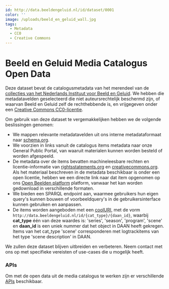 ```yaml
---
id: http://data.beeldengeluid.nl/id/dataset/0001
color: ''
image: /uploads/beeld_en_geluid_wall.jpg
tags:
  - Metadata
  - CC0
  - Creative Commons
---
```


# Beeld en Geluid Media Catalogus Open Data

Deze dataset bevat de catalogusmetadata van het merendeel van de [collecties van het Nederlands Instituut voor Beeld en Geluid](https://www.beeldengeluid.nl/collectie). We hebben die metadatavelden geselecteerd die niet auteursrechtelijk beschermd zijn, of waarvan Beeld en Geluid zelf de rechthebbende is, en vrijgegeven onder een [Creative Commons CC0-licentie](https://creativecommons.org/publicdomain/zero/1.0).

Om gebruik van deze dataset te vergemakkelijken hebben we de volgende beslissingen genomen:

- We mappen relevante metadatavelden uit ons interne metadataformaat naar [schema.org](https://schema.org/).
- We voorzien in links vanuit de catalogus items metadata naar onze General Public Portal, van waaruit materialen kunnen worden besteld of worden afgespeeld.
- De metadata over de items bevatten machineleesbare rechten en licentie-informatie van [rightsstatements.org](https://rightsstatements.org/nl/) en [creativecommons.org](https://creativecommons.org/). Als het materiaal beschreven in de metadata beschikbaar is onder een open licentie, hebben we een directe link naar dat item opgenomen op ons [Open Beelden platform](https://openbeelden.nl/) platform, vanwaar het kan worden gedownload in verschillende formaten.
- We bieden een SPARQL endpoint aan, waarmee gebruikers hun eigen query's kunnen bouwen of voorbeeldquery's in de gebruikersinterface kunnen gebruiken en aanpassen.
- De items worden aangeboden met een [coolURI](https://www.w3.org/TR/cooluris/), met de vorm `http://data.beeldengeluid.nl/id/{cat_type}/{daan_id}`, waarbij **cat_type** één van deze waardes is: 'series', 'season', 'program', 'scene' en **daan_id** is een uniek nummer dat het object in DAAN heeft gekregen. Items van het cat_type 'scene' corresponderen met logtrackitems van het type 'scene description' in DAAN.

We zullen deze dataset blijven uitbreiden en verbeteren. Neem contact met ons op met specifieke vereisten of use-cases die u mogelijk heeft.

### APIs

Om met de open data uit de media catalogus te werken zijn er verschillende [APIs](/nl/apis/nisv-media-catalog) beschikbaar.
